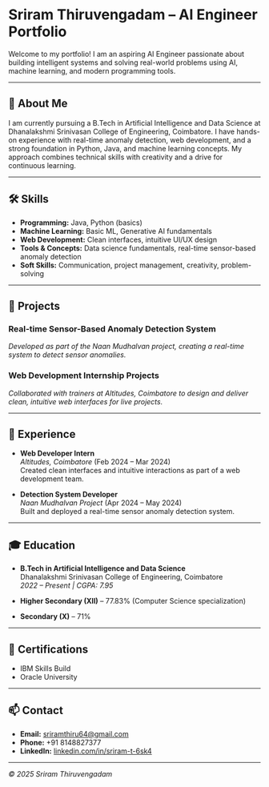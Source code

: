 # Sriram Thiruvengadam – AI Engineer Portfolio

Welcome to my portfolio! I am an aspiring AI Engineer passionate about building intelligent systems and solving real-world problems using AI, machine learning, and modern programming tools.

---

## 👤 About Me

I am currently pursuing a B.Tech in Artificial Intelligence and Data Science at Dhanalakshmi Srinivasan College of Engineering, Coimbatore. I have hands-on experience with real-time anomaly detection, web development, and a strong foundation in Python, Java, and machine learning concepts. My approach combines technical skills with creativity and a drive for continuous learning.

---

## 🛠️ Skills

- **Programming:** Java, Python (basics)
- **Machine Learning:** Basic ML, Generative AI fundamentals
- **Web Development:** Clean interfaces, intuitive UI/UX design
- **Tools & Concepts:** Data science fundamentals, real-time sensor-based anomaly detection
- **Soft Skills:** Communication, project management, creativity, problem-solving

---

## 🚀 Projects

### Real-time Sensor-Based Anomaly Detection System
*Developed as part of the Naan Mudhalvan project, creating a real-time system to detect sensor anomalies.*

### Web Development Internship Projects
*Collaborated with trainers at Altitudes, Coimbatore to design and deliver clean, intuitive web interfaces for live projects.*

---

## 💼 Experience

- **Web Developer Intern**  
  *Altitudes, Coimbatore* (Feb 2024 – Mar 2024)  
  Created clean interfaces and intuitive interactions as part of a web development team.

- **Detection System Developer**  
  *Naan Mudhalvan Project* (Apr 2024 – May 2024)  
  Built and deployed a real-time sensor anomaly detection system.

---

## 🎓 Education

- **B.Tech in Artificial Intelligence and Data Science**  
  Dhanalakshmi Srinivasan College of Engineering, Coimbatore  
  *2022 – Present | CGPA: 7.95*

- **Higher Secondary (XII)** – 77.83% (Computer Science specialization)
- **Secondary (X)** – 71%

---

## 📜 Certifications

- IBM Skills Build
- Oracle University

---

## 📫 Contact

- **Email:** [sriramthiru64@gmail.com](mailto:sriramthiru64@gmail.com)
- **Phone:** +91 8148827377
- **LinkedIn:** [linkedin.com/in/sriram-t-6sk4](https://linkedin.com/in/sriram-t-6sk4)

---

*© 2025 Sriram Thiruvengadam*